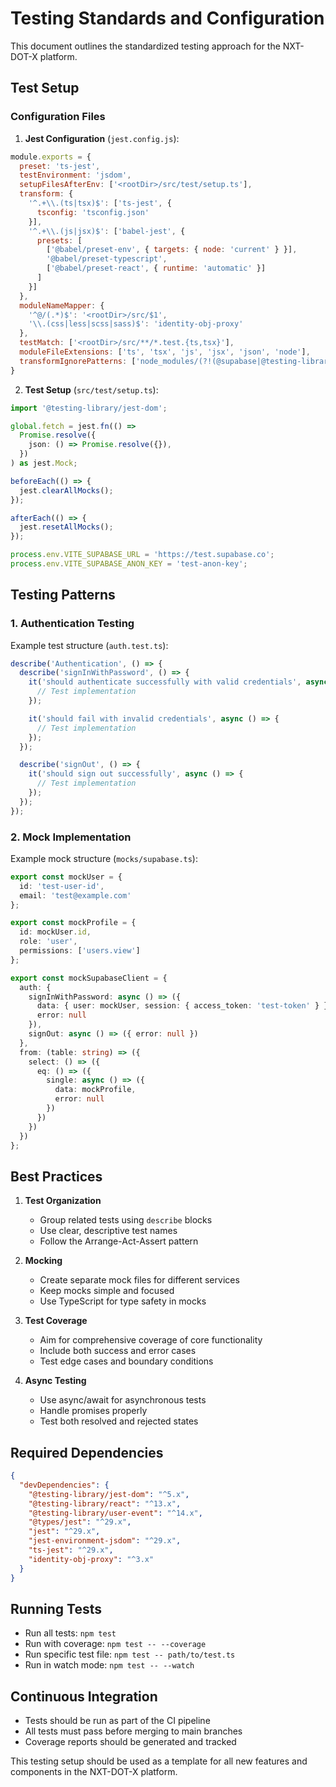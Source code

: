 # Testing Standards and Configuration

This document outlines the standardized testing approach for the NXT-DOT-X platform.

## Test Setup

### Configuration Files

1. **Jest Configuration** (`jest.config.js`):
```javascript
module.exports = {
  preset: 'ts-jest',
  testEnvironment: 'jsdom',
  setupFilesAfterEnv: ['<rootDir>/src/test/setup.ts'],
  transform: {
    '^.+\\.(ts|tsx)$': ['ts-jest', {
      tsconfig: 'tsconfig.json'
    }],
    '^.+\\.(js|jsx)$': ['babel-jest', {
      presets: [
        ['@babel/preset-env', { targets: { node: 'current' } }],
        '@babel/preset-typescript',
        ['@babel/preset-react', { runtime: 'automatic' }]
      ]
    }]
  },
  moduleNameMapper: {
    '^@/(.*)$': '<rootDir>/src/$1',
    '\\.(css|less|scss|sass)$': 'identity-obj-proxy'
  },
  testMatch: ['<rootDir>/src/**/*.test.{ts,tsx}'],
  moduleFileExtensions: ['ts', 'tsx', 'js', 'jsx', 'json', 'node'],
  transformIgnorePatterns: ['node_modules/(?!(@supabase|@testing-library)/)']
}
```

2. **Test Setup** (`src/test/setup.ts`):
```typescript
import '@testing-library/jest-dom';

global.fetch = jest.fn(() =>
  Promise.resolve({
    json: () => Promise.resolve({}),
  })
) as jest.Mock;

beforeEach(() => {
  jest.clearAllMocks();
});

afterEach(() => {
  jest.resetAllMocks();
});

process.env.VITE_SUPABASE_URL = 'https://test.supabase.co';
process.env.VITE_SUPABASE_ANON_KEY = 'test-anon-key';
```

## Testing Patterns

### 1. Authentication Testing

Example test structure (`auth.test.ts`):
```typescript
describe('Authentication', () => {
  describe('signInWithPassword', () => {
    it('should authenticate successfully with valid credentials', async () => {
      // Test implementation
    });

    it('should fail with invalid credentials', async () => {
      // Test implementation
    });
  });

  describe('signOut', () => {
    it('should sign out successfully', async () => {
      // Test implementation
    });
  });
});
```

### 2. Mock Implementation

Example mock structure (`mocks/supabase.ts`):
```typescript
export const mockUser = {
  id: 'test-user-id',
  email: 'test@example.com'
};

export const mockProfile = {
  id: mockUser.id,
  role: 'user',
  permissions: ['users.view']
};

export const mockSupabaseClient = {
  auth: {
    signInWithPassword: async () => ({
      data: { user: mockUser, session: { access_token: 'test-token' } },
      error: null
    }),
    signOut: async () => ({ error: null })
  },
  from: (table: string) => ({
    select: () => ({
      eq: () => ({
        single: async () => ({
          data: mockProfile,
          error: null
        })
      })
    })
  })
};
```

## Best Practices

1. **Test Organization**
   - Group related tests using `describe` blocks
   - Use clear, descriptive test names
   - Follow the Arrange-Act-Assert pattern

2. **Mocking**
   - Create separate mock files for different services
   - Keep mocks simple and focused
   - Use TypeScript for type safety in mocks

3. **Test Coverage**
   - Aim for comprehensive coverage of core functionality
   - Include both success and error cases
   - Test edge cases and boundary conditions

4. **Async Testing**
   - Use async/await for asynchronous tests
   - Handle promises properly
   - Test both resolved and rejected states

## Required Dependencies

```json
{
  "devDependencies": {
    "@testing-library/jest-dom": "^5.x",
    "@testing-library/react": "^13.x",
    "@testing-library/user-event": "^14.x",
    "@types/jest": "^29.x",
    "jest": "^29.x",
    "jest-environment-jsdom": "^29.x",
    "ts-jest": "^29.x",
    "identity-obj-proxy": "^3.x"
  }
}
```

## Running Tests

- Run all tests: `npm test`
- Run with coverage: `npm test -- --coverage`
- Run specific test file: `npm test -- path/to/test.ts`
- Run in watch mode: `npm test -- --watch`

## Continuous Integration

- Tests should be run as part of the CI pipeline
- All tests must pass before merging to main branches
- Coverage reports should be generated and tracked

This testing setup should be used as a template for all new features and components in the NXT-DOT-X platform.
